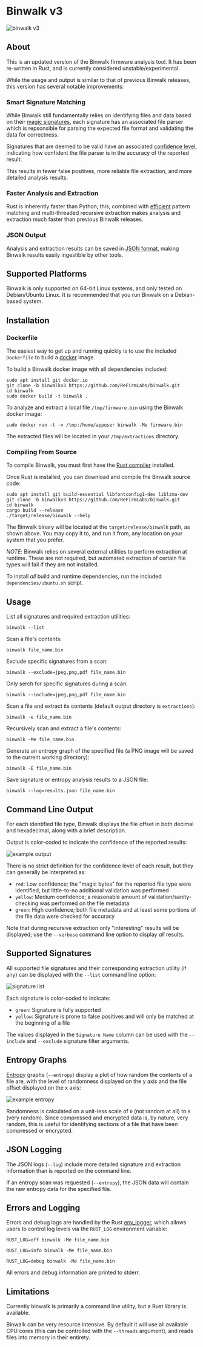# Binwalk v3

![binwalk v3](images/binwalk_animated.svg)

## About

This is an updated version of the Binwalk firmware analysis tool. It has been re-written in Rust, and is currently considered unstable/experimental.

While the usage and output is similar to that of previous Binwalk releases, this version has several notable improvements:

### Smart Signature Matching

While Binwalk still fundamentally relies on identifying files and data based on their [magic signatures](https://en.wikipedia.org/wiki/Magic_number_(programming)#In_files),
each signature has an associated file parser which is repsonsible for parsing the expected file format and validating the data for correctness.

Signatures that are deemed to be valid have an associated [confidence level](#command-line-output), indicating how confident the file parser is in the accuracy of the reported result.

This results in fewer false positives, more reliable file extraction, and more detailed analysis results.

### Faster Analysis and Extraction

Rust is inherently faster than Python; this, combined with [efficient](https://cp-algorithms.com/string/aho_corasick.html) pattern matching and multi-threaded recursive extraction makes
analysis and extraction much faster than previous Binwalk releases.

### JSON Output

Analysis and extraction results can be saved in [JSON format](#json-logging), making Binwalk results easily ingestible by other tools.

## Supported Platforms

Binwalk is only supported on 64-bit Linux systems, and only tested on Debian/Ubuntu Linux.
It is recommended that you run Binwalk on a Debian-based system.

## Installation

### Dockerfile

The easiest way to get up and running quickly is to use the included `Dockerfile` to build a [docker](https://www.docker.com) image.

To build a Binwalk docker image with all dependencies included:

```
sudo apt install git docker.io
git clone -b binwalkv3 https://github.com/ReFirmLabs/binwalk.git
cd binwalk
sudo docker build -t binwalk . 
```

To analyze and extract a local file `/tmp/firmware.bin` using the Binwalk docker image:

```
sudo docker run -t -v /tmp:/home/appuser binwalk -Me firmware.bin
```

The extracted files will be located in your `/tmp/extractions` directory.

### Compiling From Source

To compile Binwalk, you must first have the [Rust compiler](https://www.rust-lang.org/tools/install) installed.

Once Rust is installed, you can download and compile the Binwalk source code:

```
sudo apt install git build-essential libfontconfig1-dev liblzma-dev
git clone -b binwalkv3 https://github.com/ReFirmLabs/binwalk.git
cd binwalk
cargo build --release
./target/release/binwalk --help
```

The Binwalk binary will be located at the `target/release/binwalk` path, as shown above.
You may copy it to, and run it from, any location on your system that you prefer.

*NOTE*: Binwalk relies on several external utilities to perform extraction at runtime.
These are not required, but automated extraction of certain file types will fail if they are not installed.

To install *all* build and runtime dependencies, run the included `dependencies/ubuntu.sh` script.

## Usage

List all signatures and required extraction utilities:

```
binwalk --list
```

Scan a file's contents:

```
binwalk file_name.bin
```

Exclude specific signatures from a scan:

```
binwalk --exclude=jpeg,png,pdf file_name.bin
```

Only serch for specific signatures during a scan:

```
binwalk --include=jpeg,png,pdf file_name.bin
```

Scan a file and extract its contents (default output directory is `extractions`):

```
binwalk -e file_name.bin
```

Recursively scan and extract a file's contents:

```
binwalk -Me file_name.bin
```

Generate an entropy graph of the specified file (a PNG image will be saved to the current working directory):

```
binwalk -E file_name.bin
```

Save signature or entropy analysis results to a JSON file:

```
binwalk --log=results.json file_name.bin
```

## Command Line Output

For each identified file type, Binwalk displays the file offset in both decimal and hexadecimal, along with a brief description.

Output is color-coded to indicate the confidence of the reported results:

![example output](images/output.png)

There is no strict definition for the confidence level of each result, but they can generally be interpreted as:

- `red`: Low confidence; the "magic bytes" for the reported file type were identified, but little-to-no additional validation was performed
- `yellow`: Medium confidence; a reasonable amount of validation/sanity-checking was performed on the file metadata
- `green`: High confidence; both file metadata and at least some portions of the file data were checked for accuracy

Note that during recursive extraction only "interesting" results will be displayed; use the `--verbose` command line option to display *all* results.

## Supported Signatures

All supported file signatures and their corresponding extraction utility (if any) can be displayed with the `--list` command line option:

![signature list](images/binwalk_list.png)

Each signature is color-coded to indicate:

- `green`: Signature is fully supported
- `yellow`: Signature is prone to false positives and will only be matched at the beginning of a file

The values displayed in the `Signature Name` column can be used with the `--include` and `--exclude` signature filter arguments.

## Entropy Graphs

[Entropy](https://en.wikipedia.org/wiki/Entropy_(information_theory)) graphs (`--entropy`) display a plot of how random the contents of a file are, with the
level of randomness displayed on the y axis and the file offset displayed on the x axis:

![example entropy](images/entropy.png)

Randomness is calculated on a unit-less scale of `0` (not random at all) to `8` (very random). Since compressed and encrypted data is, by nature, very random,
this is useful for identifying sections of a file that have been compressed or encrypted.

## JSON Logging

The JSON logs (`--log`) include more detailed signature and extraction information than is reported on the command line.

If an entropy scan was requested (`--entropy`), the JSON data will contain the raw entropy data for the specified file.

## Errors and Logging

Errors and debug logs are handled by the Rust [env_logger](https://docs.rs/env_logger/latest/env_logger/), which allows users to control log levels
via the `RUST_LOG` environment variable:

```
RUST_LOG=off binwalk -Me file_name.bin
```

```
RUST_LOG=info binwalk -Me file_name.bin
```

```
RUST_LOG=debug binwalk -Me file_name.bin
```

All errors and debug information are printed to stderr.

## Limitations

Currently binwalk is primarily a command line utility, but a Rust library is available.

Binwalk can be very resource intensive. By default it will use all available CPU cores (this can be controlled with the `--threads` argument), and
reads files into memory in their entirety. 
